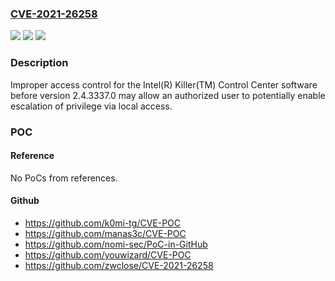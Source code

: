 ### [CVE-2021-26258](https://cve.mitre.org/cgi-bin/cvename.cgi?name=CVE-2021-26258)
![](https://img.shields.io/static/v1?label=Product&message=Intel(R)%20Killer(TM)%20Control%20Center%20software&color=blue)
![](https://img.shields.io/static/v1?label=Version&message=n%2Fa&color=blue)
![](https://img.shields.io/static/v1?label=Vulnerability&message=escalation%20of%20privilege&color=brighgreen)

### Description

Improper access control for the Intel(R) Killer(TM) Control Center software before version 2.4.3337.0 may allow an authorized user to potentially enable escalation of privilege via local access.

### POC

#### Reference
No PoCs from references.

#### Github
- https://github.com/k0mi-tg/CVE-POC
- https://github.com/manas3c/CVE-POC
- https://github.com/nomi-sec/PoC-in-GitHub
- https://github.com/youwizard/CVE-POC
- https://github.com/zwclose/CVE-2021-26258

